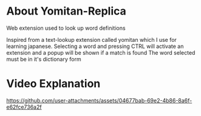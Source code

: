 # About Yomitan-Replica
Web extension used to look up word definitions 

Inspired from a text-lookup extension called yomitan which I use for learning japanese. Selecting a word and pressing CTRL will activate an extension and a popup will be shown if a match is found
The word selected must be in it's dictionary form

# Video Explanation

https://github.com/user-attachments/assets/04677bab-69e2-4b86-8a6f-e62fce736a2f

